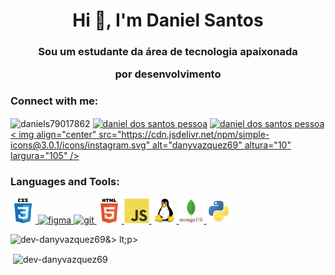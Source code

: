 <h1 align="center">Hi 👋, I'm Daniel Santos</h1>
<h3 align="center">Sou um estudante da área de tecnologia apaixonada

por desenvolvimento</h3> <h3 align="left">Connect with me:</h3>
<p align="left>
<a href="https://twitter.com/daniels79017862" target="blank"><img align="center" src="https://cdn.jsdelivr.net/npm/simple-icons@3.0.1/icons/twitter.svg" alt="daniels79017862" altura="10"
largura="2 10" /></a> <a href="https://linkedin.com/in/daniel dos santos pessoa" target="blank"><img align="center" src="https://cdn.jsdelivr.net/npm/simple-icons@3.0.1/icons/linkedin.svg" alt="daniel dos
santos pessoa " altura="10" largura="10" /></a> <a href="https://fb.com/daniel dos santos pessoa" target="blank"><img align="center" src="" https://cdn.jsdelivr.net/npm/simple-icons@3.0.1/icons/facebook.svg" alt="daniel dos santos pessoa" altura="10" largura="10" /></a>
<a href="https://instagram.com/danyvazquez69" target="blank">< img align="center" src="https://cdn.jsdelivr.net/npm/simple-icons@3.0.1/icons/instagram.svg" alt="danyvazquez69" altura="10"
largura="105" /></a> </p>

<h3 align="left">Languages and Tools:</h3>
<p align="left"> <a href="https://www.w3schools.com/css/" target="_blank"> <img src="https://raw.githubusercontent.com/devicons/devicon/master/icons/css3/css3-original-wordmark.svg" alt="css3" width="40" height="40"/> </a> <a href="https://www.figma.com/" target="_blank"> <img src="https://www.vectorlogo.zone/logos/figma/figma-icon.svg" alt="figma" width="40" height="40"/> </a> <a href="https://git-scm.com/" target="_blank"> <img src="https://www.vectorlogo.zone/logos/git-scm/git-scm-icon.svg" alt="git" width="40" height="40"/> </a> <a href="https://www.w3.org/html/" target="_blank"> <img src="https://raw.githubusercontent.com/devicons/devicon/master/icons/html5/html5-original-wordmark.svg" alt="html5" width="40" height="40"/> </a> <a href="https://developer.mozilla.org/en-US/docs/Web/JavaScript" target="_blank"> <img src="https://raw.githubusercontent.com/devicons/devicon/master/icons/javascript/javascript-original.svg" alt="javascript" width="40" height="40"/> </a> <a href="https://www.linux.org/" target="_blank"> <img src="https://raw.githubusercontent.com/devicons/devicon/master/icons/linux/linux-original.svg" alt="linux" width="40" height="40"/> </a> <a href="https://www.mongodb.com/" target="_blank"> <img src="https://raw.githubusercontent.com/devicons/devicon/master/icons/mongodb/mongodb-original-wordmark.svg" alt="mongodb" width="40" height="40"/gt; </a> <a href="https://www.python.org" target="_blank"> <img src="https://raw.githubusercontent.com/devicons/devicon/master/icons/python/python-original.svg" alt="python" width="40" height="40"/> </a> </p>

&> lt;p><img align="left" src="https://github-readme-stats.vercel.app/api/top-langs?username=dev-danyvazquez69&show_icons=true&locale=en&layout=compact" alt="dev-danyvazquez69" /></p>

<p>&nbsp;<img align="center" src="https://github-readme-stats.vercel.app/api?username=dev-danyvazquez69& show_icons=true&locale=en" alt="dev-danyvazquez69" /></p>
